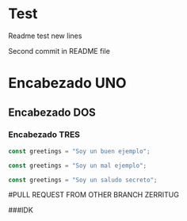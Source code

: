 # Test

Readme test new lines

Second commit in README file

# Encabezado UNO

## Encabezado DOS

### Encabezado TRES
``` js Ejemplo bueno
const greetings = "Soy un buen ejemplo";
```
``` js Ejemplo malo
const greetings = "Soy un mal ejemplo";
```
``` js Ejemplo secreto
const greetings = "Soy un saludo secreto";
```


#PULL REQUEST FROM OTHER BRANCH ZERRITUG

###IDK